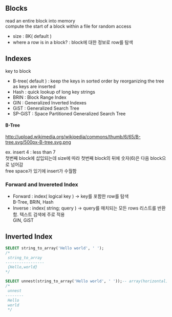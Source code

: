 ## Blocks  
read an entire block into memory  
compute the start of a block within a file for random access
- size : 8K( default )
- where a row is in a block? : 
block에 대한 정보로 row를 탐색

## Indexes
key to block  
- B-tree( default ) : keep the keys in sorted order by reorganizing the tree as keys are inserted
- Hash : quick lookup of long key strings
-  BRIN : Block Range Index 
- GIN : Generalized Inverted Indexes
- GiST : Generalized Search Tree
- SP-GiST : Space Partitioned Generalized Search Tree

#### B-Tree
http://upload.wikimedia.org/wikipedia/commons/thumb/6/65/B-tree.svg/500px-B-tree.svg.png

ex. insert 4 : less than 7   
첫번째 block에 삽입되는데 size에 따라 첫번째 block의 뒤에 숫자(6)은 다음 block으로 넘어감  
free space가 있기에 insert가 수월함  

### Forward and Invereted Index
- Forward : index( logical key ) -> key를 포함한 row를 탐색  
B-Tree, BRIN, Hash
- Inverse : index( string; query ) -> query를 매치되는 모든 rows 리스트를 반환함. 텍스트 검색에 주로 적용  
GIN, GiST 


## Inverted Index
```sql
SELECT string_to_array('Hello world', ' ');
/*
 string_to_array
-----------------
 {Hello,world}
*/
```
```sql
SELECT unnest(string_to_array('Hello world', ' '));-- array(horizontal) to rows( vertical )
/*
 unnest
--------
 Hello
 world
 */
 ```
 
